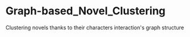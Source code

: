 # Graph-based_Novel_Clustering
Clustering novels thanks to their characters  interaction's graph structure
